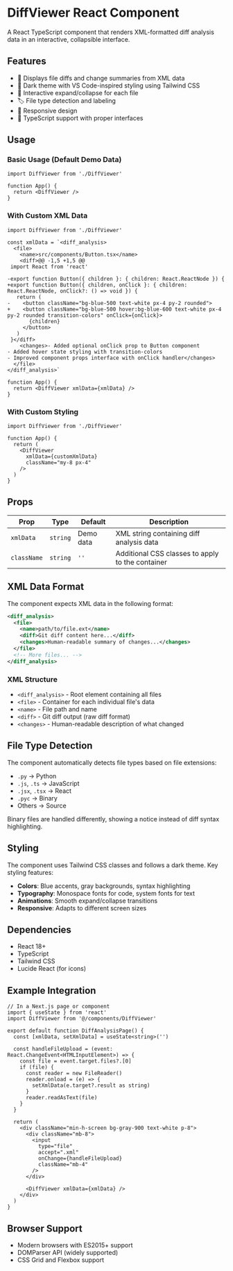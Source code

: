 # DiffViewer React Component

A React TypeScript component that renders XML-formatted diff analysis data in an interactive, collapsible interface.

## Features

- 📄 Displays file diffs and change summaries from XML data
- 🎨 Dark theme with VS Code-inspired styling using Tailwind CSS
- 🔄 Interactive expand/collapse for each file
- 🏷️ File type detection and labeling
- 📱 Responsive design
- 🎯 TypeScript support with proper interfaces

## Usage

### Basic Usage (Default Demo Data)

```tsx
import DiffViewer from './DiffViewer'

function App() {
  return <DiffViewer />
}
```

### With Custom XML Data

```tsx
import DiffViewer from './DiffViewer'

const xmlData = `<diff_analysis>
  <file>
    <name>src/components/Button.tsx</name>
    <diff>@@ -1,5 +1,5 @@
 import React from 'react'
 
-export function Button({ children }: { children: React.ReactNode }) {
+export function Button({ children, onClick }: { children: React.ReactNode, onClick?: () => void }) {
   return (
-    <button className="bg-blue-500 text-white px-4 py-2 rounded">
+    <button className="bg-blue-500 hover:bg-blue-600 text-white px-4 py-2 rounded transition-colors" onClick={onClick}>
       {children}
     </button>
   )
 }</diff>
    <changes>- Added optional onClick prop to Button component
- Added hover state styling with transition-colors
- Improved component props interface with onClick handler</changes>
  </file>
</diff_analysis>`

function App() {
  return <DiffViewer xmlData={xmlData} />
}
```

### With Custom Styling

```tsx
import DiffViewer from './DiffViewer'

function App() {
  return (
    <DiffViewer 
      xmlData={customXmlData}
      className="my-8 px-4"
    />
  )
}
```

## Props

| Prop | Type | Default | Description |
|------|------|---------|-------------|
| `xmlData` | `string` | Demo data | XML string containing diff analysis data |
| `className` | `string` | `''` | Additional CSS classes to apply to the container |

## XML Data Format

The component expects XML data in the following format:

```xml
<diff_analysis>
  <file>
    <name>path/to/file.ext</name>
    <diff>Git diff content here...</diff>
    <changes>Human-readable summary of changes...</changes>
  </file>
  <!-- More files... -->
</diff_analysis>
```

### XML Structure

- `<diff_analysis>` - Root element containing all files
- `<file>` - Container for each individual file's data
- `<name>` - File path and name
- `<diff>` - Git diff output (raw diff format)
- `<changes>` - Human-readable description of what changed

## File Type Detection

The component automatically detects file types based on file extensions:

- `.py` → Python
- `.js`, `.ts` → JavaScript  
- `.jsx`, `.tsx` → React
- `.pyc` → Binary
- Others → Source

Binary files are handled differently, showing a notice instead of diff syntax highlighting.

## Styling

The component uses Tailwind CSS classes and follows a dark theme. Key styling features:

- **Colors**: Blue accents, gray backgrounds, syntax highlighting
- **Typography**: Monospace fonts for code, system fonts for text
- **Animations**: Smooth expand/collapse transitions
- **Responsive**: Adapts to different screen sizes

## Dependencies

- React 18+
- TypeScript
- Tailwind CSS
- Lucide React (for icons)

## Example Integration

```tsx
// In a Next.js page or component
import { useState } from 'react'
import DiffViewer from '@/components/DiffViewer'

export default function DiffAnalysisPage() {
  const [xmlData, setXmlData] = useState<string>('')
  
  const handleFileUpload = (event: React.ChangeEvent<HTMLInputElement>) => {
    const file = event.target.files?.[0]
    if (file) {
      const reader = new FileReader()
      reader.onload = (e) => {
        setXmlData(e.target?.result as string)
      }
      reader.readAsText(file)
    }
  }
  
  return (
    <div className="min-h-screen bg-gray-900 text-white p-8">
      <div className="mb-8">
        <input 
          type="file" 
          accept=".xml"
          onChange={handleFileUpload}
          className="mb-4"
        />
      </div>
      
      <DiffViewer xmlData={xmlData} />
    </div>
  )
}
```

## Browser Support

- Modern browsers with ES2015+ support
- DOMParser API (widely supported)
- CSS Grid and Flexbox support